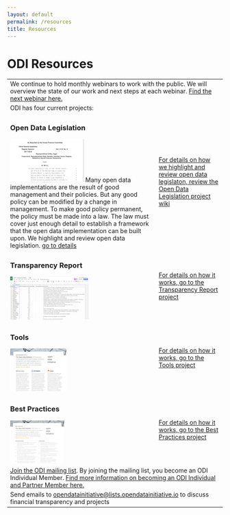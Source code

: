 ```yaml
---
layout: default
permalink: /resources
title: Resources
---
```


# ODI Resources

<table border="0" cellpadding="10">
  <tr>
    <td colspan="2">We continue to hold monthly webinars to work with the public. We will overview the state of our work and next steps at each webinar. <a href="/events">Find the next webinar here.</a>
    </td>
  </tr>
  <tr>
    <td colspan="2">ODI has four current projects:
    </td>
  </tr>
    <tr> 
      <td>
        <h3>Open Data Legislation</h3>
        <a href="/legislation"><img src="/assets/img/legislation-icon.png" alt="ODI Open Data Legislation"></a>
      Many open data implementations are the result of good management and their policies. But any good policy can be modified by a change in management. To make good policy permanent, the policy must be made into a law. The law must cover just enough detail to establish a framework that the open data implementation can be built upon.
        We highlight and review open data legislation.
        <a href="/legislation">go to details</a>
      </td>
      <td><a href="https://github.com/opendatainitiative/opendatainitiative.github.io/wiki/Open-Data-Legislation-Project">For details on how we highlight and review open data legislaton, review the Open Data Legislation project wiki</a>
      </td>
   </tr>
  <tr> 
      <td>
        <h3>Transparency Report</h3>
        <a href="/transparency-scorecard"><img src="/assets/img/transparency_report_icon.png" alt="ODI Transparency Report"></a>
      </td>
      <td><a href="https://github.com/opendatainitiative/opendatainitiative.github.io/wiki/Transparency-Report-Project">For details on how it works, go to the Transparency Report project</a>
      </td>
   </tr>
   <tr>
      <td>
        <h3>Tools</h3>
        <a href="/assets/doc/ODI_Recommended_Tools.pdf"><img src="/assets/img/tools_icon.png" alt="Get ODI Recommeded Tools"></a>
     </td>
     <td>
        <a href="https://github.com/opendatainitiative/opendatainitiative.github.io/wiki/Tools-Project">For details on how it works, go to the Tools project</a>
     </td>
   </tr>
   <tr>   
      <td>
        <h3>Best Practices</h3>
        <a href="/assets/doc/ODI-Best-Practices.pdf"><img src="/assets/img/practices_icon.png" alt="ODI Best Practices"></a>
     </td>
     <td>
        <a href="https://github.com/opendatainitiative/opendatainitiative.github.io/wiki/Best-Practices-Project">For details on how it works, go to the Best Practices project</a>
     </td>
   </tr>
    <tr>
    <td colspan="2"><a href="https://lists.opendatainitiative.io/mailman/listinfo/opendatainitiative">Join the ODI mailing list</a>. By joining the mailing list, you become an ODI Individual Member. <a href="/participation#membership">Find more information on becoming an ODI Individual and Partner Member here.</a>
    </td>
  </tr>
  <tr>
    <td colspan="2">Send emails to <a href="mailto:opendatainitiative@lists.opendatainitiative.io">opendatainitiative@lists.opendatainitiative.io</a> to discuss financial transparency and projects
    </td>
  </tr> 
</table>

